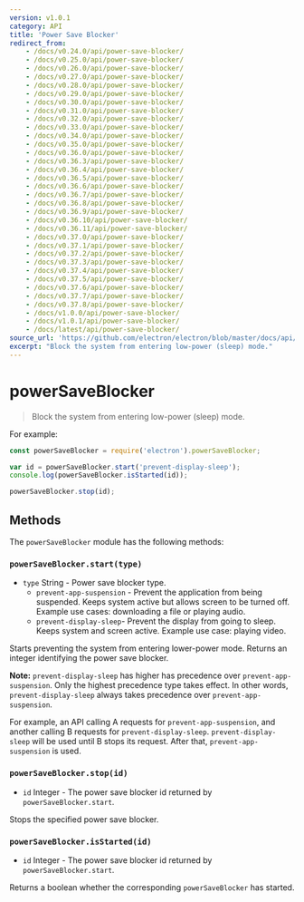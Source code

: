 ```yaml
---
version: v1.0.1
category: API
title: 'Power Save Blocker'
redirect_from:
    - /docs/v0.24.0/api/power-save-blocker/
    - /docs/v0.25.0/api/power-save-blocker/
    - /docs/v0.26.0/api/power-save-blocker/
    - /docs/v0.27.0/api/power-save-blocker/
    - /docs/v0.28.0/api/power-save-blocker/
    - /docs/v0.29.0/api/power-save-blocker/
    - /docs/v0.30.0/api/power-save-blocker/
    - /docs/v0.31.0/api/power-save-blocker/
    - /docs/v0.32.0/api/power-save-blocker/
    - /docs/v0.33.0/api/power-save-blocker/
    - /docs/v0.34.0/api/power-save-blocker/
    - /docs/v0.35.0/api/power-save-blocker/
    - /docs/v0.36.0/api/power-save-blocker/
    - /docs/v0.36.3/api/power-save-blocker/
    - /docs/v0.36.4/api/power-save-blocker/
    - /docs/v0.36.5/api/power-save-blocker/
    - /docs/v0.36.6/api/power-save-blocker/
    - /docs/v0.36.7/api/power-save-blocker/
    - /docs/v0.36.8/api/power-save-blocker/
    - /docs/v0.36.9/api/power-save-blocker/
    - /docs/v0.36.10/api/power-save-blocker/
    - /docs/v0.36.11/api/power-save-blocker/
    - /docs/v0.37.0/api/power-save-blocker/
    - /docs/v0.37.1/api/power-save-blocker/
    - /docs/v0.37.2/api/power-save-blocker/
    - /docs/v0.37.3/api/power-save-blocker/
    - /docs/v0.37.4/api/power-save-blocker/
    - /docs/v0.37.5/api/power-save-blocker/
    - /docs/v0.37.6/api/power-save-blocker/
    - /docs/v0.37.7/api/power-save-blocker/
    - /docs/v0.37.8/api/power-save-blocker/
    - /docs/v1.0.0/api/power-save-blocker/
    - /docs/v1.0.1/api/power-save-blocker/
    - /docs/latest/api/power-save-blocker/
source_url: 'https://github.com/electron/electron/blob/master/docs/api/power-save-blocker.md'
excerpt: "Block the system from entering low-power (sleep) mode."
---
```


# powerSaveBlocker

> Block the system from entering low-power (sleep) mode.

For example:

```javascript
const powerSaveBlocker = require('electron').powerSaveBlocker;

var id = powerSaveBlocker.start('prevent-display-sleep');
console.log(powerSaveBlocker.isStarted(id));

powerSaveBlocker.stop(id);
```

## Methods

The `powerSaveBlocker` module has the following methods:

### `powerSaveBlocker.start(type)`

* `type` String - Power save blocker type.
  * `prevent-app-suspension` - Prevent the application from being suspended.
    Keeps system active but allows screen to be turned off.  Example use cases:
    downloading a file or playing audio.
  * `prevent-display-sleep`- Prevent the display from going to sleep. Keeps
    system and screen active.  Example use case: playing video.

Starts preventing the system from entering lower-power mode. Returns an integer
identifying the power save blocker.

**Note:** `prevent-display-sleep` has higher has precedence over
`prevent-app-suspension`. Only the highest precedence type takes effect. In
other words, `prevent-display-sleep` always takes precedence over
`prevent-app-suspension`.

For example, an API calling A requests for `prevent-app-suspension`, and
another calling B requests for `prevent-display-sleep`. `prevent-display-sleep`
will be used until B stops its request. After that, `prevent-app-suspension`
is used.

### `powerSaveBlocker.stop(id)`

* `id` Integer - The power save blocker id returned by `powerSaveBlocker.start`.

Stops the specified power save blocker.

### `powerSaveBlocker.isStarted(id)`

* `id` Integer - The power save blocker id returned by `powerSaveBlocker.start`.

Returns a boolean whether the corresponding `powerSaveBlocker` has started.
